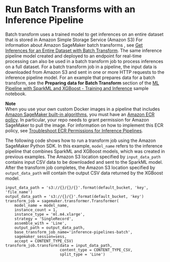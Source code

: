 # Run Batch Transforms with an Inference Pipeline<a name="inference-pipeline-batch"></a>

Batch transform uses a trained model to get inferences on an entire dataset that is stored in Amazon Simple Storage Service \(Amazon S3\) For information about Amazon SageMaker batch transforms , see [Get Inferences for an Entire Dataset with Batch Transform](how-it-works-batch.md)\. The same inference pipeline model created and deployed to an endpoint for real\-time processing can also be used in a batch transform job to process inferences on a full dataset\. For a batch transform job in a pipeline, the input data is downloaded from Amazon S3 and sent in one or more HTTP requests to the inference pipeline model\. For an example that prepares data for a batch transform, see the **Preparing data for Batch Transform** section of the [ML Pipeline with SparkML and XGBoost \- Training and Inference](https://github.com/awslabs/amazon-sagemaker-examples/tree/master/advanced_functionality/inference_pipeline_sparkml_xgboost_abalone) sample notebook\. 

**Note**  
When you use your own custom Docker images in a pipeline that includes [Amazon SageMaker built\-in algorithms](https://docs.aws.amazon.com/sagemaker/latest/dg/sagemaker-algo-docker-registry-paths.html), you must have an [Amazon ECR policy](https://docs.aws.amazon.com/AmazonECR/latest/userguide/what-is-ecr.html)\. In particular, your repo needs to grant permission for Amazon SageMaker to pull the image\. For information on how to implement this ECR policy, see [Troubleshoot ECR Permissions for Inference Pipelines](inference-pipeline-troubleshoot.md#inference-pipeline-troubleshoot-permissions)\.

The following code shows how to run a transform job using the Amazon SageMaker Python SDK\. In this example, `model_name` refers to the inference pipeline that combines SparkML and XGBoost models, which was created in previous examples\. The Amazon S3 location specified by `input_data_path` contains input CSV data to be downloaded and sent to the SparkML model\. After the transform job completes, the Amazon S3 location specified by `output_data_path` will contain the output CSV data returned by the XGBoost model\.

```
input_data_path = 's3://{}/{}/{}'.format(default_bucket, 'key', 'file_name')
output_data_path = 's3://{}/{}'.format(default_bucket, 'key')
transform_job = sagemaker.transformer.Transformer(
    model_name = model_name,
    instance_count = 1,
    instance_type = 'ml.m4.xlarge',
    strategy = 'SingleRecord',
    assemble_with = 'Line',
    output_path = output_data_path,
    base_transform_job_name='inference-pipelines-batch',
    sagemaker_session=sess,
    accept = CONTENT_TYPE_CSV)
transform_job.transform(data = input_data_path, 
                        content_type = CONTENT_TYPE_CSV, 
                        split_type = 'Line')
```